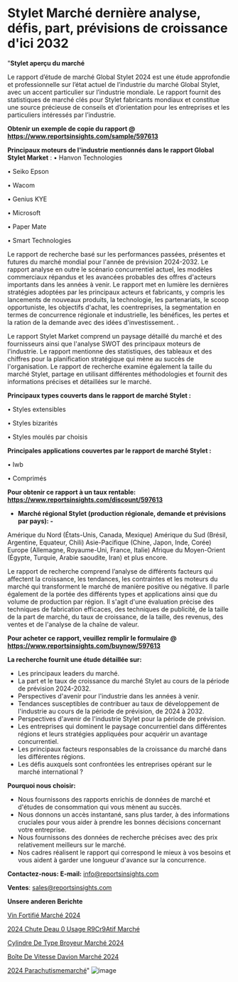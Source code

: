 # Stylet Marché dernière analyse, défis, part, prévisions de croissance d'ici 2032

"<strong>Stylet aperçu du marché</strong>

Le rapport d’étude de marché Global Stylet 2024 est une étude approfondie et professionnelle sur l’état actuel de l’industrie du marché Global Stylet, avec un accent particulier sur l’industrie mondiale. Le rapport fournit des statistiques de marché clés pour Stylet fabricants mondiaux et constitue une source précieuse de conseils et d’orientation pour les entreprises et les particuliers intéressés par l’industrie.

<strong>Obtenir un exemple de copie du rapport @ <a href=https://www.reportsinsights.com/sample/597613>https://www.reportsinsights.com/sample/597613</a></strong>

<strong>Principaux moteurs de l'industrie mentionnés dans le rapport Global Stylet Market</strong> :
• Hanvon Technologies

• Seiko Epson

• Wacom

• Genius KYE

• Microsoft

• Paper Mate

• Smart Technologies

Le rapport de recherche basé sur les performances passées, présentes et futures du marché mondial pour l'année de prévision 2024-2032. Le rapport analyse en outre le scénario concurrentiel actuel, les modèles commerciaux répandus et les avancées probables des offres d'acteurs importants dans les années à venir. Le rapport met en lumière les dernières stratégies adoptées par les principaux acteurs et fabricants, y compris les lancements de nouveaux produits, la technologie, les partenariats, le scoop opportuniste, les objectifs d'achat, les coentreprises, la segmentation en termes de concurrence régionale et industrielle, les bénéfices, les pertes et la ration de la demande avec des idées d'investissement. .

Le rapport Stylet Market comprend un paysage détaillé du marché et des fournisseurs ainsi que l'analyse SWOT des principaux moteurs de l'industrie. Le rapport mentionne des statistiques, des tableaux et des chiffres pour la planification stratégique qui mène au succès de l'organisation. Le rapport de recherche examine également la taille du marché Stylet, partage en utilisant différentes méthodologies et fournit des informations précises et détaillées sur le marché.

<strong>Principaux types couverts dans le rapport de marché Stylet :</strong>

• Styles extensibles

• Styles bizarités

• Styles moulés par choisis

<strong>Principales applications couvertes par le rapport de marché Stylet :</strong>

• Iwb

• Comprimés

<strong>Pour obtenir ce rapport à un taux rentable: <a href=https://www.reportsinsights.com/discount/597613>https://www.reportsinsights.com/discount/597613</a></strong>
<ul>
  <li><strong>Marché régional Stylet (production régionale, demande et prévisions par pays): -</strong></li>
</ul>
Amérique du Nord (États-Unis, Canada, Mexique)
Amérique du Sud (Brésil, Argentine, Equateur, Chili)
Asie-Pacifique (Chine, Japon, Inde, Corée)
Europe (Allemagne, Royaume-Uni, France, Italie)
Afrique du Moyen-Orient (Égypte, Turquie, Arabie saoudite, Iran) et plus encore.

Le rapport de recherche comprend l’analyse de différents facteurs qui affectent la croissance, les tendances, les contraintes et les moteurs du marché qui transforment le marché de manière positive ou négative. Il parle également de la portée des différents types et applications ainsi que du volume de production par région. Il s'agit d'une évaluation précise des techniques de fabrication efficaces, des techniques de publicité, de la taille de la part de marché, du taux de croissance, de la taille, des revenus, des ventes et de l'analyse de la chaîne de valeur.

<strong>Pour acheter ce rapport, veuillez remplir le formulaire @   <a href=https://www.reportsinsights.com/buynow/597613>https://www.reportsinsights.com/buynow/597613</a></strong>

<strong>La recherche fournit une étude détaillée sur:</strong>
<ul>
  <li>Les principaux leaders du marché.</li>
  <li>La part et le taux de croissance du marché Stylet au cours de la période de prévision 2024-2032.</li>
  <li>Perspectives d'avenir pour l'industrie dans les années à venir.</li>
  <li>Tendances susceptibles de contribuer au taux de développement de l'industrie au cours de la période de prévision, de 2024 à 2032.</li>
  <li>Perspectives d'avenir de l'industrie Stylet pour la période de prévision.</li>
  <li>Les entreprises qui dominent le paysage concurrentiel dans différentes régions et leurs stratégies appliquées pour acquérir un avantage concurrentiel.</li>
  <li>Les principaux facteurs responsables de la croissance du marché dans les différentes régions.</li>
  <li>Les défis auxquels sont confrontées les entreprises opérant sur le marché international ?</li>
</ul>
<strong>Pourquoi nous choisir:</strong>
<ul>
  <li>Nous fournissons des rapports enrichis de données de marché et d'études de consommation qui vous mènent au succès.</li>
  <li>Nous donnons un accès instantané, sans plus tarder, à des informations cruciales pour vous aider à prendre les bonnes décisions concernant votre entreprise.</li>
  <li>Nous fournissons des données de recherche précises avec des prix relativement meilleurs sur le marché.</li>
  <li>Nos cadres réalisent le rapport qui correspond le mieux à vos besoins et vous aident à garder une longueur d'avance sur la concurrence.</li>
</ul>
<strong>Contactez-nous:
</strong><strong>E-mail:</strong> <a href=mailto:info@reportsinsights.com>info@reportsinsights.com</a>

<strong>Ventes</strong>: <a href=mailto:sales@reportsinsights.com>sales@reportsinsights.com</a>

<strong>Unsere anderen Berichte</strong>

<a href=https://www.linkedin.com/pulse/vin-fortifié-marché-aperçu-des-tendances-futures-fmt7c/>Vin Fortifié Marché 2024</a>

<a href=https://www.linkedin.com/pulse/2024-chute-deau-%C3%A0-usage-r%C3%A9cr%C3%A9atif-march%C3%A9-6plfc/>2024 Chute Deau 0 Usage R9Cr9Atif Marché</a>

<a href=https://www.linkedin.com/pulse/cylindre-de-type-broyeur-marchéanalyse-du-dzzxc/>Cylindre De Type Broyeur Marché 2024</a>

<a href=https://www.linkedin.com/pulse/boîte-de-vitesse-davion-marché-acteurs-fwkpc/>Boîte De Vitesse Davion Marché 2024</a>

<a href=https://www.linkedin.com/pulse/2024-parachutismemarch%C3%A9-aper%C3%A7us-de-lindustrie-voivc/>2024 Parachutismemarché</a>"
![image](https://github.com/gayatrid12/RItrends/assets/158473851/08f0c760-b9a9-43e5-aa22-cd94662cc017)
